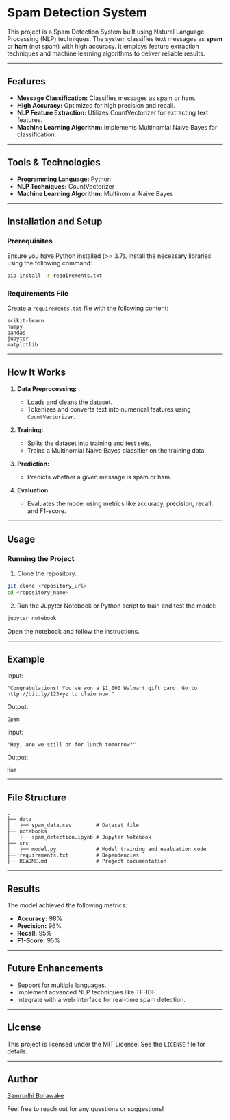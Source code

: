 # Spam Detection System

This project is a Spam Detection System built using Natural Language Processing (NLP) techniques. The system classifies text messages as **spam** or **ham** (not spam) with high accuracy. It employs feature extraction techniques and machine learning algorithms to deliver reliable results.

---

## Features

- **Message Classification:** Classifies messages as spam or ham.
- **High Accuracy:** Optimized for high precision and recall.
- **NLP Feature Extraction:** Utilizes CountVectorizer for extracting text features.
- **Machine Learning Algorithm:** Implements Multinomial Naive Bayes for classification.

---

## Tools & Technologies

- **Programming Language:** Python
- **NLP Techniques:** CountVectorizer
- **Machine Learning Algorithm:** Multinomial Naive Bayes

---

## Installation and Setup

### Prerequisites
Ensure you have Python installed (>= 3.7). Install the necessary libraries using the following command:

```bash
pip install -r requirements.txt
```

### Requirements File
Create a `requirements.txt` file with the following content:

```
scikit-learn
numpy
pandas
jupyter
matplotlib
```

---

## How It Works

1. **Data Preprocessing:**
   - Loads and cleans the dataset.
   - Tokenizes and converts text into numerical features using `CountVectorizer`.

2. **Training:**
   - Splits the dataset into training and test sets.
   - Trains a Multinomial Naive Bayes classifier on the training data.

3. **Prediction:**
   - Predicts whether a given message is spam or ham.

4. **Evaluation:**
   - Evaluates the model using metrics like accuracy, precision, recall, and F1-score.

---

## Usage

### Running the Project

1. Clone the repository:

```bash
git clone <repository_url>
cd <repository_name>
```

2. Run the Jupyter Notebook or Python script to train and test the model:

```bash
jupyter notebook
```

Open the notebook and follow the instructions.

---

## Example

Input:

```
"Congratulations! You've won a $1,000 Walmart gift card. Go to http://bit.ly/123xyz to claim now."
```

Output:

```
Spam
```

Input:

```
"Hey, are we still on for lunch tomorrow?"
```

Output:

```
Ham
```

---

## File Structure

```
.
├── data
│   ├── spam_data.csv        # Dataset file
├── notebooks
│   ├── spam_detection.ipynb # Jupyter Notebook
├── src
│   ├── model.py             # Model training and evaluation code
├── requirements.txt         # Dependencies
├── README.md                # Project documentation
```

---

## Results
The model achieved the following metrics:

- **Accuracy:** 98%
- **Precision:** 96%
- **Recall:** 95%
- **F1-Score:** 95%

---

## Future Enhancements

- Support for multiple languages.
- Implement advanced NLP techniques like TF-IDF.
- Integrate with a web interface for real-time spam detection.

---

## License
This project is licensed under the MIT License. See the `LICENSE` file for details.

---

## Author
[Samrudhi Borawake](https://github.com/samrudhiborawake)

Feel free to reach out for any questions or suggestions!
